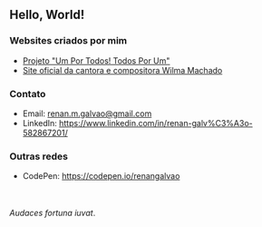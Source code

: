 ## Hello, World!

### Websites criados por mim
- [Projeto "Um Por Todos! Todos Por Um"](https://projetoumportodostodosporum.org)
- [Site oficial da cantora e compositora Wilma Machado](https://www.wilmamachado.com/)

### Contato
- Email: renan.m.galvao@gmail.com
- LinkedIn: https://www.linkedin.com/in/renan-galv%C3%A3o-582867201/

### Outras redes
- CodePen: https://codepen.io/renangalvao


\
\
_Audaces fortuna iuvat_.
